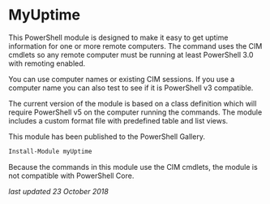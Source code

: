 # MyUptime

This PowerShell module is designed to make it easy to get uptime information for one or more remote computers. The command uses the CIM cmdlets so any remote computer must be running at least PowerShell 3.0 with remoting enabled.

You can use computer names or existing CIM sessions. If you use a computer name you can also test to see if it is PowerShell v3 compatible.

The current version of the module is based on a class definition which will require PowerShell v5 on the computer running the commands. The module includes a custom format file with predefined table and list views.

This module has been published to the PowerShell Gallery.

```powershell
Install-Module myUptime
```

Because the commands in this module use the CIM cmdlets, the module is not compatible with PowerShell Core.

_last updated 23 October 2018_